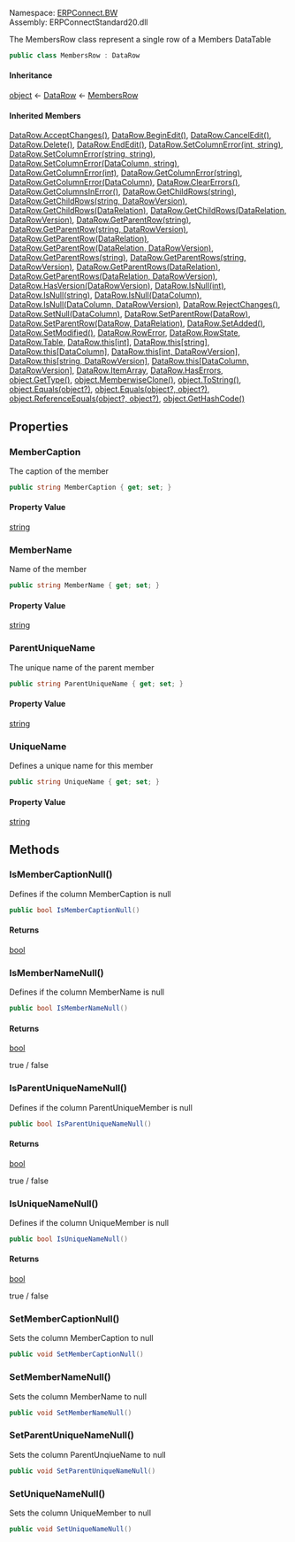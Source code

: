 Namespace: [ERPConnect.BW](../)\
Assembly: ERPConnectStandard20.dll

The MembersRow class represent a single row of a Members DataTable

```csharp
public class MembersRow : DataRow

```

#### Inheritance

[object](https://learn.microsoft.com/dotnet/api/system.object) ← [DataRow](https://learn.microsoft.com/dotnet/api/system.data.datarow) ← [MembersRow](./)

#### Inherited Members

[DataRow.AcceptChanges()](https://learn.microsoft.com/dotnet/api/system.data.datarow.acceptchanges), [DataRow.BeginEdit()](https://learn.microsoft.com/dotnet/api/system.data.datarow.beginedit), [DataRow.CancelEdit()](https://learn.microsoft.com/dotnet/api/system.data.datarow.canceledit), [DataRow.Delete()](https://learn.microsoft.com/dotnet/api/system.data.datarow.delete), [DataRow.EndEdit()](https://learn.microsoft.com/dotnet/api/system.data.datarow.endedit), [DataRow.SetColumnError(int, string)](<https://learn.microsoft.com/dotnet/api/system.data.datarow.setcolumnerror#system-data-datarow-setcolumnerror(system-int32-system-string)>), [DataRow.SetColumnError(string, string)](<https://learn.microsoft.com/dotnet/api/system.data.datarow.setcolumnerror#system-data-datarow-setcolumnerror(system-string-system-string)>), [DataRow.SetColumnError(DataColumn, string)](<https://learn.microsoft.com/dotnet/api/system.data.datarow.setcolumnerror#system-data-datarow-setcolumnerror(system-data-datacolumn-system-string)>), [DataRow.GetColumnError(int)](<https://learn.microsoft.com/dotnet/api/system.data.datarow.getcolumnerror#system-data-datarow-getcolumnerror(system-int32)>), [DataRow.GetColumnError(string)](<https://learn.microsoft.com/dotnet/api/system.data.datarow.getcolumnerror#system-data-datarow-getcolumnerror(system-string)>), [DataRow.GetColumnError(DataColumn)](<https://learn.microsoft.com/dotnet/api/system.data.datarow.getcolumnerror#system-data-datarow-getcolumnerror(system-data-datacolumn)>), [DataRow.ClearErrors()](https://learn.microsoft.com/dotnet/api/system.data.datarow.clearerrors), [DataRow.GetColumnsInError()](https://learn.microsoft.com/dotnet/api/system.data.datarow.getcolumnsinerror), [DataRow.GetChildRows(string)](<https://learn.microsoft.com/dotnet/api/system.data.datarow.getchildrows#system-data-datarow-getchildrows(system-string)>), [DataRow.GetChildRows(string, DataRowVersion)](<https://learn.microsoft.com/dotnet/api/system.data.datarow.getchildrows#system-data-datarow-getchildrows(system-string-system-data-datarowversion)>), [DataRow.GetChildRows(DataRelation)](<https://learn.microsoft.com/dotnet/api/system.data.datarow.getchildrows#system-data-datarow-getchildrows(system-data-datarelation)>), [DataRow.GetChildRows(DataRelation, DataRowVersion)](<https://learn.microsoft.com/dotnet/api/system.data.datarow.getchildrows#system-data-datarow-getchildrows(system-data-datarelation-system-data-datarowversion)>), [DataRow.GetParentRow(string)](<https://learn.microsoft.com/dotnet/api/system.data.datarow.getparentrow#system-data-datarow-getparentrow(system-string)>), [DataRow.GetParentRow(string, DataRowVersion)](<https://learn.microsoft.com/dotnet/api/system.data.datarow.getparentrow#system-data-datarow-getparentrow(system-string-system-data-datarowversion)>), [DataRow.GetParentRow(DataRelation)](<https://learn.microsoft.com/dotnet/api/system.data.datarow.getparentrow#system-data-datarow-getparentrow(system-data-datarelation)>), [DataRow.GetParentRow(DataRelation, DataRowVersion)](<https://learn.microsoft.com/dotnet/api/system.data.datarow.getparentrow#system-data-datarow-getparentrow(system-data-datarelation-system-data-datarowversion)>), [DataRow.GetParentRows(string)](<https://learn.microsoft.com/dotnet/api/system.data.datarow.getparentrows#system-data-datarow-getparentrows(system-string)>), [DataRow.GetParentRows(string, DataRowVersion)](<https://learn.microsoft.com/dotnet/api/system.data.datarow.getparentrows#system-data-datarow-getparentrows(system-string-system-data-datarowversion)>), [DataRow.GetParentRows(DataRelation)](<https://learn.microsoft.com/dotnet/api/system.data.datarow.getparentrows#system-data-datarow-getparentrows(system-data-datarelation)>), [DataRow.GetParentRows(DataRelation, DataRowVersion)](<https://learn.microsoft.com/dotnet/api/system.data.datarow.getparentrows#system-data-datarow-getparentrows(system-data-datarelation-system-data-datarowversion)>), [DataRow.HasVersion(DataRowVersion)](https://learn.microsoft.com/dotnet/api/system.data.datarow.hasversion), [DataRow.IsNull(int)](<https://learn.microsoft.com/dotnet/api/system.data.datarow.isnull#system-data-datarow-isnull(system-int32)>), [DataRow.IsNull(string)](<https://learn.microsoft.com/dotnet/api/system.data.datarow.isnull#system-data-datarow-isnull(system-string)>), [DataRow.IsNull(DataColumn)](<https://learn.microsoft.com/dotnet/api/system.data.datarow.isnull#system-data-datarow-isnull(system-data-datacolumn)>), [DataRow.IsNull(DataColumn, DataRowVersion)](<https://learn.microsoft.com/dotnet/api/system.data.datarow.isnull#system-data-datarow-isnull(system-data-datacolumn-system-data-datarowversion)>), [DataRow.RejectChanges()](https://learn.microsoft.com/dotnet/api/system.data.datarow.rejectchanges), [DataRow.SetNull(DataColumn)](https://learn.microsoft.com/dotnet/api/system.data.datarow.setnull), [DataRow.SetParentRow(DataRow)](<https://learn.microsoft.com/dotnet/api/system.data.datarow.setparentrow#system-data-datarow-setparentrow(system-data-datarow)>), [DataRow.SetParentRow(DataRow, DataRelation)](<https://learn.microsoft.com/dotnet/api/system.data.datarow.setparentrow#system-data-datarow-setparentrow(system-data-datarow-system-data-datarelation)>), [DataRow.SetAdded()](https://learn.microsoft.com/dotnet/api/system.data.datarow.setadded), [DataRow.SetModified()](https://learn.microsoft.com/dotnet/api/system.data.datarow.setmodified), [DataRow.RowError](https://learn.microsoft.com/dotnet/api/system.data.datarow.rowerror), [DataRow.RowState](https://learn.microsoft.com/dotnet/api/system.data.datarow.rowstate), [DataRow.Table](https://learn.microsoft.com/dotnet/api/system.data.datarow.table), [DataRow.this[int]](https://learn.microsoft.com/dotnet/api/system.data.datarow.item), [DataRow.this[string]](https://learn.microsoft.com/dotnet/api/system.data.datarow.item), [DataRow.this[DataColumn]](https://learn.microsoft.com/dotnet/api/system.data.datarow.item), [DataRow.this[int, DataRowVersion]](https://learn.microsoft.com/dotnet/api/system.data.datarow.item), [DataRow.this[string, DataRowVersion]](https://learn.microsoft.com/dotnet/api/system.data.datarow.item), [DataRow.this[DataColumn, DataRowVersion]](https://learn.microsoft.com/dotnet/api/system.data.datarow.item), [DataRow.ItemArray](https://learn.microsoft.com/dotnet/api/system.data.datarow.itemarray), [DataRow.HasErrors](https://learn.microsoft.com/dotnet/api/system.data.datarow.haserrors), [object.GetType()](https://learn.microsoft.com/dotnet/api/system.object.gettype), [object.MemberwiseClone()](https://learn.microsoft.com/dotnet/api/system.object.memberwiseclone), [object.ToString()](https://learn.microsoft.com/dotnet/api/system.object.tostring), [object.Equals(object?)](<https://learn.microsoft.com/dotnet/api/system.object.equals#system-object-equals(system-object)>), [object.Equals(object?, object?)](<https://learn.microsoft.com/dotnet/api/system.object.equals#system-object-equals(system-object-system-object)>), [object.ReferenceEquals(object?, object?)](https://learn.microsoft.com/dotnet/api/system.object.referenceequals), [object.GetHashCode()](https://learn.microsoft.com/dotnet/api/system.object.gethashcode)

## Properties

### MemberCaption

The caption of the member

```csharp
public string MemberCaption { get; set; }

```

#### Property Value

[string](https://learn.microsoft.com/dotnet/api/system.string)

### MemberName

Name of the member

```csharp
public string MemberName { get; set; }

```

#### Property Value

[string](https://learn.microsoft.com/dotnet/api/system.string)

### ParentUniqueName

The unique name of the parent member

```csharp
public string ParentUniqueName { get; set; }

```

#### Property Value

[string](https://learn.microsoft.com/dotnet/api/system.string)

### UniqueName

Defines a unique name for this member

```csharp
public string UniqueName { get; set; }

```

#### Property Value

[string](https://learn.microsoft.com/dotnet/api/system.string)

## Methods

### IsMemberCaptionNull()

Defines if the column MemberCaption is null

```csharp
public bool IsMemberCaptionNull()

```

#### Returns

[bool](https://learn.microsoft.com/dotnet/api/system.boolean)

### IsMemberNameNull()

Defines if the column MemberName is null

```csharp
public bool IsMemberNameNull()

```

#### Returns

[bool](https://learn.microsoft.com/dotnet/api/system.boolean)

true / false

### IsParentUniqueNameNull()

Defines if the column ParentUniqueMember is null

```csharp
public bool IsParentUniqueNameNull()

```

#### Returns

[bool](https://learn.microsoft.com/dotnet/api/system.boolean)

true / false

### IsUniqueNameNull()

Defines if the column UniqueMember is null

```csharp
public bool IsUniqueNameNull()

```

#### Returns

[bool](https://learn.microsoft.com/dotnet/api/system.boolean)

true / false

### SetMemberCaptionNull()

Sets the column MemberCaption to null

```csharp
public void SetMemberCaptionNull()

```

### SetMemberNameNull()

Sets the column MemberName to null

```csharp
public void SetMemberNameNull()

```

### SetParentUniqueNameNull()

Sets the column ParentUnqiueName to null

```csharp
public void SetParentUniqueNameNull()

```

### SetUniqueNameNull()

Sets the column UniqueMember to null

```csharp
public void SetUniqueNameNull()

```
